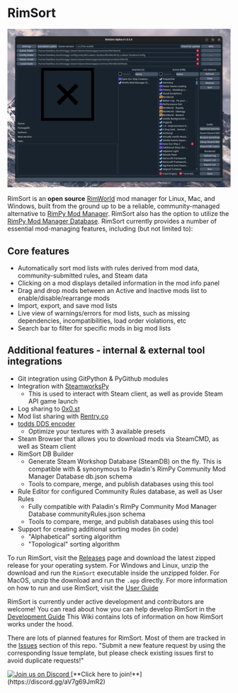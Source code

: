 # RimSort

![RimSort Preview](./docs/rimsort_preview.png)

RimSort is an **open source** [RimWorld](https://store.steampowered.com/app/294100/RimWorld/) mod manager for Linux, Mac, and Windows, built from the ground up to be a reliable, community-managed alternative to [RimPy Mod Manager](https://github.com/rimpy-custom/RimPy/releases). RimSort also has the option to utilize the [RimPy Mod Manager Database](https://steamcommunity.com/sharedfiles/filedetails/?id=1847679158). RimSort currently provides a number of essential mod-managing features, including (but not limited to):

## Core features

* Automatically sort mod lists with rules derived from mod data, community-submitted rules, and Steam data
* Clicking on a mod displays detailed information in the mod info panel
* Drag and drop mods between an Active and Inactive mods list to enable/disable/rearrange mods
* Import, export, and save mod lists
* Live view of warnings/errors for mod lists, such as missing dependencies, incompatibilities, load order violations, etc
* Search bar to filter for specific mods in big mod lists

## Additional features - internal & external tool integrations

* Git integration using GitPython & PyGithub modules
* Integration with [SteamworksPy](https://github.com/philippj/SteamworksPy)
  * This is used to interact with Steam client, as well as provide Steam API game launch
* Log sharing to [0x0.st](http://0x0.st/)
* Mod list sharing with [Rentry.co](https://rentry.co/)
* [todds DDS encoder](https://github.com/joseasoler/todds)
  * Optimize your textures with 3 available presets
* Steam Browser that allows you to download mods via SteamCMD, as well as Steam client
* RimSort DB Builder
  * Generate Steam Workshop Database (SteamDB) on the fly. This is compatible with & synonymous to Paladin's RimPy Community Mod Manager Database db.json schema
  * Tools to compare, merge, and publish databases using this tool
* Rule Editor for configured Community Rules database, as well as User Rules
  * Fully compatible with Paladin's RimPy Community Mod Manager Database communityRules.json schema
  * Tools to compare, merge, and publish databases using this tool
* Support for creating additional sorting modes (in code)
    * "Alphabetical" sorting algorithm
    * "Topological" sorting algorithm

To run RimSort, visit the [Releases](https://github.com/RimSort/RimSort/releases) page and download the latest zipped release for your operating system. For Windows and Linux, unzip the download and run the `RimSort` executable inside the unzipped folder. For MacOS, unzip the download and run the `.app` directly. For more information on how to run and use RimSort, visit the [User Guide](https://github.com/RimSort/RimSort/wiki/User-Guide)

RimSort is currently under active development and contributors are welcome! You can read about how you can help develop RimSort in the [Development Guide](https://github.com/RimSort/RimSort/wiki/Development-Guide)
This Wiki contains lots of information on how RimSort works under the hood.

There are lots of planned features for RimSort. Most of them are tracked in the [Issues](https://github.com/RimSort/RimSort/issues) section of this repo.
"Submit a new feature request by using the corresponding Issue template, but please check existing issues first to avoid duplicate requests!"

<a href="https://discord.gg/aV7g69JmR2">
  <img src="https://github.com/RimSort/RimSort/assets/2766946/486f4f8c-fed5-4fe1-832f-6461b7ce3a55" alt="Join us on Discord">
</a>
[**Click here to join!**](https://discord.gg/aV7g69JmR2)
